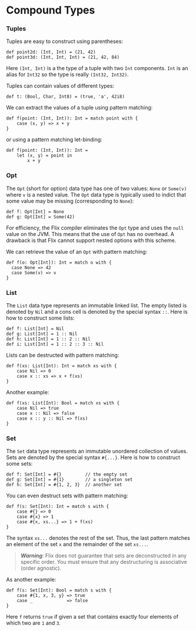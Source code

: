 # Compound Types

### Tuples
 
Tuples are easy to construct using parentheses:

```flix
def point2d: (Int, Int) = (21, 42)
def point3d: (Int, Int, Int) = (21, 42, 84)
```

Here `(Int, Int)` is a the type of a tuple with two `Int` components.
`Int` is an alias for `Int32` so the type is really `(Int32, Int32)`. 

Tuples can contain values of different types:

```flix
def t: (Bool, Char, Int8) = (true, 'a', 42i8)
```

We can extract the values of a tuple using pattern matching:

```flix
def f(point: (Int, Int)): Int = match point with {
    case (x, y) => x + y
}
```

or using a pattern matching let-binding:

```flix
def f(point: (Int, Int)): Int =
    let (x, y) = point in
        x + y
```

### Opt

The `Opt` (short for option) data type has one of two values: `None` or `Some(v)` where `v` is a nested value.
The `Opt` data type is typically used to indict that some value may be missing (corresponding to `None`):

```flix
def f: Opt[Int] = None
def g: Opt[Int] = Some(42)
```

For efficiency, the Flix compiler eliminates the `Opt` type and uses the `null` value on the JVM.
This means that the use of `Opt` has no overhead. A drawback is that Flix cannot support nested options
with this scheme.

We can retrieve the value of an `Opt` with pattern matching:

```flix
def f(o: Opt[Int]): Int = match o with {
  case None => 42
  case Some(v) => v
}
```

### List

The `List` data type represents an immutable linked list.
The empty listed is denoted by `Nil` and a cons cell is denoted by the special syntax `::`.
Here is how to construct some lists:

```flix
def f: List[Int] = Nil
def g: List[Int] = 1 :: Nil
def h: List[Int] = 1 :: 2 :: Nil
def i: List[Int] = 1 :: 2 :: 3 :: Nil
```

Lists can be destructed with pattern matching:

```flix
def f(xs: List[Int): Int = match xs with {
    case Nil => 0
    case x :: xs => x + f(xs)
}
```

Another example:

```flix
def f(xs: List[Int): Bool = match xs with {
    case Nil => true
    case x :: Nil => false
    case x :: y :: Nil => f(xs)
}
```

### Set

The `Set` data type represents an immutable unordered collection of values.
Sets are denoted by the special syntax `#{...}`.
Here is how to construct some sets:

```flix
def f: Set[Int] = #{}         // the empty set
def g: Set[Int] = #{1}        // a singleton set
def h: Set[Int] = #{1, 2, 3}  // another set
```

You can even destruct sets with pattern matching:

```flix
def f(s: Set[Int): Int = match s with {
    case #{} => 0
    case #{x} => 1
    case #{x, xs...} => 1 + f(xs)
}
```

The syntax `xs...` denotes the rest of the set.
Thus, the last pattern matches an element of the set `x` and the remainder of the set `xs...`.

> ***Warning***: Flix does not guarantee that sets are deconstructed in any specific order.
> You must ensure that any destructuring is associative (order agnostic).

As another example:

```flix
def f(s: Set[Int): Bool = match s with {
    case #{1, x, 3, y} => true
    case _             => false
}
```

Here `f` returns `true` if  given a set that contains exactly four elements of which two are `1` and `3`.

